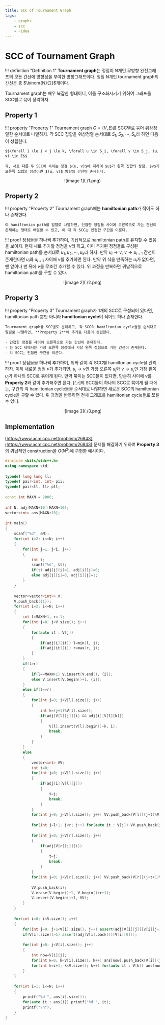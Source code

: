 ```yaml
---
title: SCC of Tournament Graph
tags:
    - graphs
    - scc
    - ~idea
---
```


# SCC of Tournament Graph

!!! definition "Definition 1"
    **Tournament graph**는 정점이 $N$개인 무방향 완전그래프의 모든 간선에 방향성을 부여한 방향그래프이다.
    정점 $N$개인 tournament graph의 간선은 총 $\binom{N}{2}$개이다.

Tournament graph는 매우 복잡한 형태이니, 이를 구조화시키기 위하여 그래프를 SCC별로 묶어 정리하자.

## Property 1

!!! property "Property 1"
    Tournament graph $G=(V, E)$를 SCC별로 묶어 위상정렬한 순서대로 나열하자.
    각 SCC 집합을 위상정렬 순서대로 $S_1, S_2, \cdots, S_k$라 하면 다음이 성립한다.
    
    $$\forall 1 \le i < j \le k, \forall u \in S_i, \forall v \in S_j, (u, v) \in E$$

    즉, 서로 다른 두 SCC에 속하는 정점 $(u, v)$에 대하여 $u$가 왼쪽 집합의 정점, $v$가 오른쪽 집합의 정점이면 $(u, v)$ 방향의 간선이 존재한다.

<center>
![image 1](./1.png)
</center>

## Property 2

!!! property "Property 2"
    Tournament graph에는 **hamiltonian path**가 적어도 하나 존재한다.

    이 hamiltonian path를 일렬로 나열하면, 인접한 정점들 사이에 오른쪽으로 가는 간선이 존재하는 형태로 배열할 수 있고, 이 때 각 SCC는 인접한 구간을 이룬다.

!!! proof
    정점들을 하나씩 추가하며, 귀납적으로 hamiltonian path를 유지할 수 있음을 보이자.
    현재 새로 추가할 정점을 $v$라 하고, 이미 추가된 정점들로 구성된 hamiltonian path를 순서대로 $u_1, u_2, \cdots, u_k$라 하자.
    만약 $u_i \rightarrow v$, $v \rightarrow u_{i+1}$ 간선이 존재한다면 $u_i$와 $u_{i+1}$ 사이에 $v$를 추가하면 된다.
    만약 위 식을 만족하는 $u_i$가 없다면, 맨 앞이나 맨 뒤에 $v$를 무조건 추가할 수 있다.
    위 과정을 반복하면 귀납적으로 hamiltonian path를 구할 수 있다.

<center>
![image 2](./2.png)
</center>

## Property 3

!!! property "Property 3"
    Tournament graph가 $1$개의 SCC로 구성되어 있다면, hamiltonian path 뿐만 아니라 **hamiltonian cycle**이 적어도 하나 존재한다.

    Tournament graph를 SCC별로 분해하고, 각 SCC의 hamiltonian cycle들을 순서대로 일렬로 나열하면, **Property 2**에 추가로 다음이 성립한다.

    - 인접한 정점들 사이에 오른쪽으로 가는 간선이 존재한다.
    - 한 SCC 내에서는 가장 오른쪽 정점에서 가장 왼쪽 정점으로 가는 간선이 존재한다.
    - 각 SCC는 인접한 구간을 이룬다.

!!! proof
    정점들을 하나씩 추가하며, 위와 같이 각 SCC별 hamiltonian cycle을 관리하자.
    이제 새로운 정점 $v$가 추가되면, $u_i \rightarrow v$인 가장 오른쪽 $u_i$와 $v \rightarrow u_j$인 가장 왼쪽 $u_j$가 하나의 SCC로 묶이게 된다.
    만약 묶이는 SCC들이 없다면, 단순히 사이에 $v$를 **Property 2**와 같이 추가해주면 된다.
    $[l, r]$의 SCC들이 하나의 SCC로 묶이게 될 때에는, 구간의 각 hamiltonian cycle들을 순서대로 나열하면 새로운 SCC의 hamiltonian cycle을 구할 수 있다.
    위 과정을 반복하면 전체 그래프를 hamiltonian cycle들로 쪼갤 수 있다.

<center>
![image 3](./3.png)
</center>

## Implementation

[https://www.acmicpc.net/problem/26843](https://www.acmicpc.net/problem/26843) 문제를 해결하기 위하여 **Property 3**의 귀납적인 construction을 $O(N^2)$에 구현한 예시이다.

``` cpp linenums="1"
#include <bits/stdc++.h>
using namespace std;

typedef long long ll;
typedef pair<int, int> pii;
typedef pair<ll, ll> pll;

const int MAXN = 2000;

int N, adj[MAXN+10][MAXN+10];
vector<int> ans[MAXN+10];

int main()
{
    scanf("%d", &N); 
    for(int i=2; i<=N; i++)
    {
        for(int j=1; j<i; j++)
        {
            int t;
            scanf("%d", &t);
            if(t) adj[j][i]=1, adj[i][j]=0;
            else adj[j][i]=0, adj[i][j]=1;
        }
    }

    vector<vector<int>> V;
    V.push_back({1});
    for(int i=2; i<=N; i++)
    {
        int l=MAXN+1, r=-1;
        for(int j=0; j<V.size(); j++)
        {
            for(auto it : V[j])
            {
                if(adj[i][it]) l=min(l, j);
                if(adj[it][i]) r=max(r, j);
            }
        }
        if(l>r)
        {
            if(l==MAXN+1) V.insert(V.end(), {i});
            else V.insert(V.begin()+l, {i});
        }
        else if(l==r)
        {
            for(int j=0; j<V[l].size(); j++)
            {
                int k=(j+1)%V[l].size();
                if(adj[V[l][j]][i] && adj[i][V[l][k]])
                {
                    V[l].insert(V[l].begin()+k, i);
                    break;
                }
            }
        }
        else
        {
            vector<int> VV;
            int t=0;
            for(int j=0; j<V[l].size(); j++)
            {
                if(adj[i][V[l][j]])
                {
                    t=j;
                    break;
                }
            }
            for(int j=0; j<V[l].size(); j++) VV.push_back(V[l][(j+t)%V[l].size()]);

            for(int j=l+1; j<r; j++) for(auto it : V[j]) VV.push_back(it);
            
            for(int j=0; j<V[r].size(); j++)
            {
                if(adj[V[r][j]][i])
                {
                    t=j;
                    break;
                }
            }
            for(int j=0; j<V[r].size(); j++) VV.push_back(V[r][(j+t+1)%V[r].size()]);

            VV.push_back(i);
            V.erase(V.begin()+l, V.begin()+r+1);
            V.insert(V.begin()+l, VV);
        }
    }

    for(int i=0; i<V.size(); i++)
    {
        for(int j=0; j+1<V[i].size(); j++) assert(adj[V[i][j]][V[i][j+1]]);
        if(V[i].size()>1) assert(adj[V[i].back()][V[i][0]]);

        for(int j=0; j<V[i].size(); j++)
        {
            int now=V[i][j];
            for(int k=0; k<V[i].size(); k++) ans[now].push_back(V[i][(j+k)%V[i].size()]);
            for(int k=i+1; k<V.size(); k++) for(auto it : V[k]) ans[now].push_back(it);
        }
    }

    for(int i=1; i<=N; i++)
    {
        printf("%d ", ans[i].size());
        for(auto it : ans[i]) printf("%d ", it);
        printf("\n");
    }
}

```